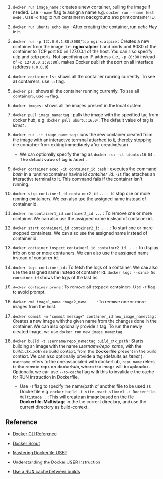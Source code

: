 1. `docker run image_name` : creates a new container, pulling the image if needed. Use `--name` flag to assign a name e.g. `docker run --name test node` . Use `-d` flag to run container in background and print container ID.

1. `docker run ubuntu echo Hey` : After creating the container, run *echo Hey* in it. 

1. `docker run -p 127.0.0.1:80:8080/tcp nginx:alpine` : Creates a new container from the image (i.e. **nginx:alpine** ) and binds port 8080 of the container to TCP port 80 on 127.0.0.1 of the host. You can also specify udp and sctp ports. Not specifying an IP address  (i.e., `-p 80:80` instead of `-p 127.0.0.1:80:80`), makes Docker publish the port on all interface (address `0.0.0.0`).

1. `docker container ls` : shows all the container running currently. To see all containers, use `-a` flag.

1. `docker ps` : shows all the container running currently. To see all containers, use `-a` flag.

1. `docker images` : shows all the images present in the local system.

1. `docker pull image_name:tag` : pulls the image with the specified tag from docker hub, e.g. `docker pull ubuntu:16.04`. The default value of tag is *latest* . 

1. `docker run -it image_name:tag` : runs the new container created from the image with an interactive terminal attached to it, thereby stopping the container from exiting immediately after creation/start.
    - We can optionally specify the tag as `docker run -it ubuntu:16.04` . The default value of tag is *latest* .

1. `docker container exec -it container_id bash` : executes the command *bash* in a running container having id *container_id*. `-it` flag attaches an interactive terminal to it. This command fails if the container isn't running.

1. `docker stop container1_id container2_id ...` : To stop one or more running containers. We can also use the assigned name instead of container id. 

1. `docker rm container1_id container2_id ...` : To remove one or more container. We can also use the assigned name instead of container id.

1. `docker start container1_id container2_id ...` : To start one or more stopped containers. We can also use the assigned name instead of container id. 

1. `docker container inspect container1_id container2_id ...` : To display info on one or more containers. We can also use the assigned name instead of container id.

1. `docker logs container_id` : To fetch the logs of a container. We can also use the assigned name instead of container id. `docker logs --since 5s container_id` shows the logs of the last 5s.

1. `docker container prune` : To remove all stopped containers. Use `-f` flag to avoid prompt.

1. `docker rmi image1_name image2_name ...` : To remove one or more images from the host.

1. `docker commit -m "commit message" container_id new_image_name:tag` : Creates a new image with the given name from the changes done in the container. We can also optionally provide a tag. To run the newly created image, we use `docker run new_image_name:tag`.

1. `docker build -t username/repo_name:tag build_ctx_path` : Starts building an image with the name *username/repo_name*, with the *build_ctx_path* as build context, from the **Dockerfile** present in the build context. We can also optionally provide a tag (defaults as *latest* ). `username` refers to the one associated with dockerhub, `repo_name` refers to the remote repo on dockerhub, where the image will be uploaded. Optionally, we can use `--no-cache` flag with this to invalidate the cache for RUN instruction in Dockerfile.

    - Use `-f` flag to specify the name/path of another file to be used as Dockerfile e.g. `docker build -t vite-react-slim:v1 -f Dockerfile-Multistage .` : This will create an image based on the file **Dockerfile-Multistage** in the the current directory, and use the current directory as build-context.

## Reference
- [Docker CLI Reference](https://docs.docker.com/reference/cli/docker/)

- [Docker Scout](https://docs.docker.com/scout/)

- [Mastering Dockerfile USER](https://medium.com/otomi-platform/mastering-dockerfile-user-the-key-to-seamless-kubernetes-deployment-c5d34414210e)

- [Understanding the Docker USER Instruction](https://www.docker.com/blog/understanding-the-docker-user-instruction/)

- [Use a RUN cache between builds](https://yuki-nakamura.com/2024/02/04/use-a-run-cache-between-builds-in-buildkit/)
